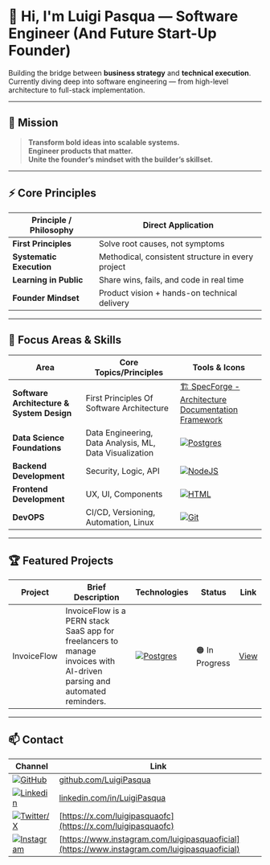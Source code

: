 # 👋 Hi, I'm Luigi Pasqua — Software Engineer (And Future Start-Up Founder)

Building the bridge between **business strategy** and **technical execution**.  
Currently diving deep into software engineering — from high-level architecture to full-stack implementation.

---

## 💼 Mission

> **Transform bold ideas into scalable systems.**  
> **Engineer products that matter.**  
> **Unite the founder’s mindset with the builder’s skillset.**

---
## ⚡ Core Principles

| Principle / Philosophy                | Direct Application                                  |
|---------------------------------------|-----------------------------------------------------|
| **First Principles**                  | Solve root causes, not symptoms                     |
| **Systematic Execution**              | Methodical, consistent structure in every project   |
| **Learning in Public**                | Share wins, fails, and code in real time            |
| **Founder Mindset**                   | Product vision + hands-on technical delivery        |

---

## 🚀 Focus Areas & Skills

| Area                                 | Core Topics/Principles                         | Tools & Icons                                                                 |
|-------------------------------------|------------------------------------------------|--------------------------------------------------------------------------------|
| **Software Architecture & System Design** | First Principles Of Software Architecture| [🏗️ SpecForge - Architecture Documentation Framework](https://github.com/LuigiPasqua/SpecForge)|
| **Data Science Foundations**        | Data Engineering, Data Analysis, ML, Data Visualization | [![Postgres](https://skillicons.dev/icons?i=postgres)](https://skillicons.dev)    |
| **Backend Development**             | Security, Logic, API                          | [![NodeJS](https://skillicons.dev/icons?i=nodejs,express)](https://skillicons.dev)      |
| **Frontend Development**            | UX, UI, Components                            | [![HTML](https://skillicons.dev/icons?i=html,css,js,react,ts)](https://skillicons.dev) |
| **DevOPS**                          | CI/CD, Versioning, Automation, Linux          | [![Git](https://skillicons.dev/icons?i=git,github,linux)](https://skillicons.dev)    |

---

## 🏆 Featured Projects

| Project            | Brief Description                         | Technologies                  | Status    | Link         |
|--------------------|-------------------------------------------|-------------------------------|-----------|--------------|
| InvoiceFlow |  InvoiceFlow is a PERN stack SaaS app for freelancers to manage invoices with AI-driven parsing and automated reminders.       |[![Postgres](https://skillicons.dev/icons?i=postgres,nodejs,express,react)](https://skillicons.dev)  |  🟠 In Progress   | [View](https://github.com/LuigiPasqua/Invoice-Flow)    |




---

## 📫 Contact

| Channel     | Link                                 |
|-------------|--------------------------------------|
| [![GitHub](https://skillicons.dev/icons?i=github)](https://skillicons.dev)      | [github.com/LuigiPasqua](https://github.com/LuigiPasqua)        |
| [![Linkedin](https://skillicons.dev/icons?i=linkedin)](https://skillicons.dev)  | [linkedin.com/in/LuigiPasqua](https://www.linkedin.com/in/luigi-pasqua-6b639012a)   |
| [![Twitter/X](https://skillicons.dev/icons?i=twitter)](https://skillicons.dev) | [https://x.com/luigipasquaofc](https://x.com/luigipasquaofc)
| [![Instagram](https://skillicons.dev/icons?i=instagram)](https://skillicons.dev) | [https://www.instagram.com/luigipasquaoficial](https://www.instagram.com/luigipasquaoficial)

